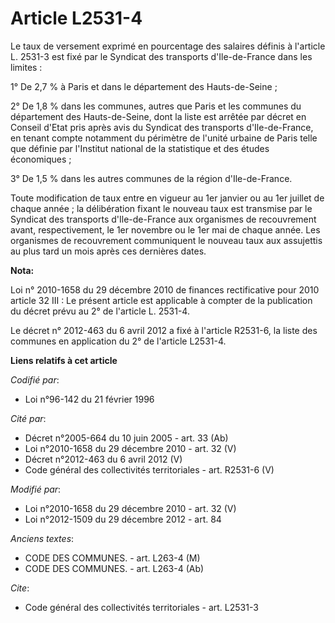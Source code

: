 # Article L2531-4

Le taux de versement exprimé en pourcentage des salaires définis à l'article L. 2531-3 est fixé par le Syndicat des
transports d'Ile-de-France dans les limites : 

1° De   2,7 % à Paris et dans le département des Hauts-de-Seine ; 

2° De 1,8 % dans les communes, autres que Paris et les communes du département des Hauts-de-Seine, dont la liste est arrêtée
par décret en Conseil d'Etat pris après avis du Syndicat des transports d'Ile-de-France, en tenant compte notamment du
périmètre de l'unité urbaine de Paris telle que définie par l'Institut national de la statistique et des études
économiques ; 

3° De 1,5 % dans les autres communes de la région d'Ile-de-France. 

Toute modification de taux entre en vigueur au 1er janvier ou au 1er juillet de chaque année ; la délibération fixant le
nouveau taux est transmise par le Syndicat des transports d'Ile-de-France aux organismes de recouvrement avant,
respectivement, le 1er novembre ou le 1er mai de chaque année. Les organismes de recouvrement communiquent le nouveau taux
aux assujettis au plus tard un mois après ces dernières dates.

**Nota:**

Loi n° 2010-1658 du 29 décembre 2010 de finances rectificative pour 2010 article 32 III : Le présent article est applicable à
compter de la publication du décret prévu au 2° de l'article L. 2531-4. 

Le décret n° 2012-463 du 6 avril 2012 a fixé à l'article R2531-6, la liste des communes en application du 2° de l'article
L2531-4.

**Liens relatifs à cet article**

_Codifié par_:

  - Loi n°96-142 du 21 février 1996

_Cité par_:

  - Décret n°2005-664 du 10 juin 2005 - art. 33 (Ab)
  - Loi n°2010-1658 du 29 décembre 2010 - art. 32 (V)
  - Décret n°2012-463 du 6 avril 2012 (V)
  - Code général des collectivités territoriales - art. R2531-6 (V)

_Modifié par_:

  - Loi n°2010-1658 du 29 décembre 2010 - art. 32 (V)
  - Loi n°2012-1509 du 29 décembre 2012 - art. 84

_Anciens textes_:

  - CODE DES COMMUNES. - art. L263-4 (M)
  - CODE DES COMMUNES. - art. L263-4 (Ab)

_Cite_:

  - Code général des collectivités territoriales - art. L2531-3
